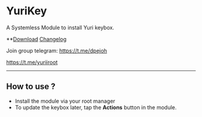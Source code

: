 # YuriKey
A Systemless Module to install Yuri keybox.

**[Download](https://github.com/dpejoh/yurikey/releases/download/v1.2/module.zip) 
[Changelog](https://raw.githubusercontent.com/dpejoh/yurikey/refs/heads/main/changelog.md) 

Join group telegram:
https://t.me/dpejoh

https://t.me/yuriiroot

---

## How to use ?

- Install the module via your root manager
- To update the keybox later, tap the **Actions** button in the module.
